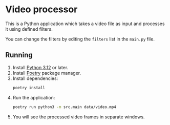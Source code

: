 # Video processor

This is a Python application which takes a video file as input and processes it using defined filters.

You can change the filters by editing the `filters` list in the `main.py` file.

## Running

1. Install [Python 3.12](https://www.python.org/downloads/) or later.
2. Install [Poetry](https://python-poetry.org/) package manager.
3. Install dependencies:
   ```bash
   poetry install
   ```
4. Run the application:
   ```bash
   poetry run python3 -m src.main data/video.mp4
   ```
5. You will see the processed video frames in separate windows.
